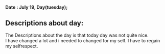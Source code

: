#### Date : July 19, Day(tuesday); 

## Descriptions about day: 
The Descriptions about the day is that today day was not quite nice. <br /> 
I have changed a lot and i needed to changed for my self. I have to regain my selfrespect. 
